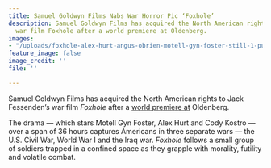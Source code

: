 ```yaml
---
title: Samuel Goldwyn Films Nabs War Horror Pic ‘Foxhole’
description: Samuel Goldwyn Films has acquired the North American rights to Jack Fessenden’s
  war film Foxhole after a world premiere at Oldenberg.
images:
- "/uploads/foxhole-alex-hurt-angus-obrien-motell-gyn-foster-still-1-publicity-h-2021.jpg"
feature_image: false
image_credit: ''
file: ''

---
```

Samuel Goldwyn Films has acquired the North American rights to Jack Fessenden’s war film _Foxhole_ after a [world premiere at](https://www.hollywoodreporter.com/movies/movie-reviews/foxhole-oldenburg-2021-1235013824/) Oldenberg.

The drama — which stars Motell Gyn Foster, Alex Hurt and Cody Kostro — over a span of 36 hours captures Americans in three separate wars — the U.S. Civil War, World War I and the Iraq war. _Foxhole_ follows a small group of soldiers trapped in a confined space as they grapple with morality, futility and volatile combat.